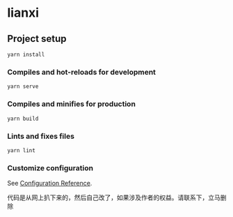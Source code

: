 # lianxi

## Project setup
```
yarn install
```

### Compiles and hot-reloads for development
```
yarn serve
```

### Compiles and minifies for production
```
yarn build
```

### Lints and fixes files
```
yarn lint
```

### Customize configuration
See [Configuration Reference](https://cli.vuejs.org/config/).


代码是从网上扒下来的，然后自己改了，如果涉及作者的权益。请联系下，立马删除